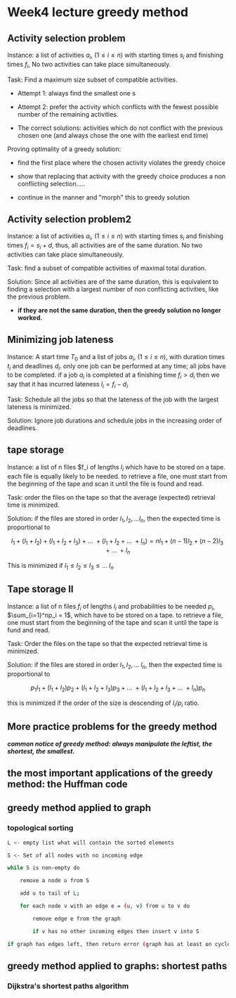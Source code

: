 # Week4 lecture greedy method

## Activity selection problem

Instance: a list of activities $a_i$, $(1 \leq i \leq n)$ with starting times $s_i$ and finishing times $f_i$, No two activities can take place simultaneously.

Task: Find a maximum size subset of compatible activities.

* Attempt 1: always find the smallest one s

* Attempt 2: prefer the activity which conflicts with the fewest possible number of the remaining activities.

* The correct solutions: activities which do not conflict with the previous chosen one (and always chose the one with the earliest end time)

Proving optimality of a greedy solution:

* find the first place where the chosen activity violates the greedy choice

* show that replacing that activity with the greedy choice produces a non conflicting selection.....

* continue in the manner and "morph" this to greedy solution

## Activity selection problem2

Instance: a list of activities $a_i$, $(1 \leq i \leq n)$ with starting times $s_i$ and finishing times $f_i = s_i + d$, thus, all activities are of the same duration. No two activities can take place simultaneously.

Task: find a subset of compatible activities of maximal total duration.

Solution: Since all activities are of the same duration, this is equivalent to finding a selection with a largest number of non conflicting activities, like the previous problem.

* __if they are not the same duration, then the greedy solution no longer worked.__

## Minimizing job lateness

Instance: A start time $T_0$ and a list of jobs $a_i$, $(1 \leq i \leq n)$, with duration times $t_i$ and deadlines $d_i$. only one job can be performed at any time; all jobs have to be completed. if a job $a_i$ is completed at a finishing time $f_i \gt d_i$ then we say that it has incurred lateness $l_i = f_i - d_i$

Task: Schedule all the jobs so that the lateness of the job with the largest lateness is minimized.

Solution: Ignore job durations and schedule jobs in the increasing order of deadlines.

## tape storage

Instance: a list of n files $f_i of lengths $l_i$ which have to be stored on a tape. each file is equally likely to be needed. to retrieve a file, one must start from the beginning of the tape and scan it until the file is found and read.

Task: order the files on the tape so that the average (expected) retrieval time is minimized.

Solution: if the files are stored in order $l_1, l_2, ... l_n$, then the expected time is proportional to 

$$
l_1 + (l_1 + l_2) + (l_1 + l_2 + l_3) + ... \ + (l_1 + l_2 + ... \ + l_n) = nl_1 + (n - 1)l_2 + (n - 2)l_3 + ... \ + l_n
$$

This is minimized if $l_1 \leq l_2 \leq l_3 \leq ... \ l_n$

## Tape storage II

Instance: a list of n files $f_i$ of lengths $l_i$ and probabilities to be needed $p_i$, $\sum_{i=1}^np_i = 1$, which have to be stored on a tape. to retrieve a file, one must start from the beginning of the tape and scan it until the tape is fund and read.

Task: Order the files on the tape so that the expected retrieval time is minimized.

Solution: if the files are stored in order $l_1, l_2, ... \ l_n$, then the expected time is proportional to 

$$
p_1l_1 + (l_1 + l_2)p_2 + (l_1 + l_2 + l_3)p_3 + ... \ + (l_1 + l_2 + l_3 + ... \ + l_n)p_n
$$

this is minimized if the order of the size is descending of $l_i/p_i$ ratio.

## More practice problems for the greedy method

___common notice of greedy method: always manipulate the leftist, the shortest, the smallest.___

## the most important applications of the greedy method: the Huffman code

## greedy method applied to graph

### topological sorting

```bash
L <- empty list what will contain the sorted elements

S <- Set of all nodes with no incoming edge

while S is non-empty do

    remove a node u from S

    add u to tail of L;

    for each node v with an edge e = (u, v) from u to v do

        remove edge e from the graph

        if v has no other incoming edges then insert v into S

if graph has edges left, then return error (graph has at least on cycle) else return L (a topologically sorted order)
```

## greedy method applied to graphs: shortest paths

### Dijkstra's shortest paths algorithm